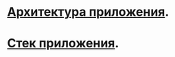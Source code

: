 # [Архитектура приложения](./documentation/ARCHITECTURE.md).
# [Стек приложения](./documentation/STACK.md).